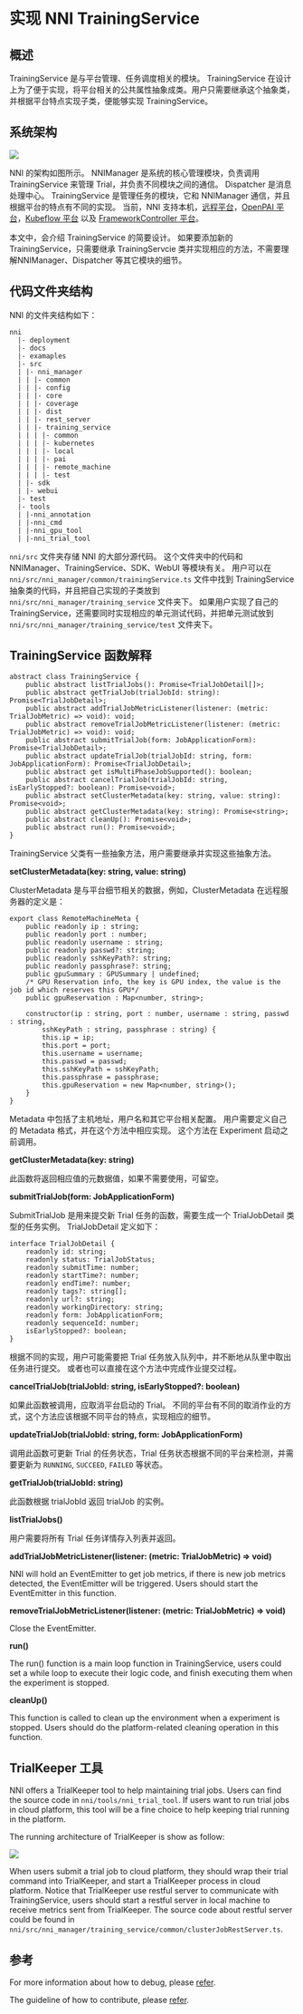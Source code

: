 # **实现 NNI TrainingService**

## 概述

TrainingService 是与平台管理、任务调度相关的模块。 TrainingService 在设计上为了便于实现，将平台相关的公共属性抽象成类。用户只需要继承这个抽象类，并根据平台特点实现子类，便能够实现 TrainingService。

## 系统架构

![](../img/NNIDesign.jpg)

NNI 的架构如图所示。 NNIManager 是系统的核心管理模块，负责调用 TrainingService 来管理 Trial，并负责不同模块之间的通信。 Dispatcher 是消息处理中心。 TrainingService 是管理任务的模块，它和 NNIManager 通信，并且根据平台的特点有不同的实现。 当前，NNI 支持本机，[远程平台](RemoteMachineMode.md)，[OpenPAI 平台](PaiMode.md)，[Kubeflow 平台](KubeflowMode.md) 以及 [FrameworkController 平台](FrameworkController.md)。

本文中，会介绍 TrainingService 的简要设计。 如果要添加新的 TrainingService，只需要继承 TrainingServcie 类并实现相应的方法，不需要理解NNIManager、Dispatcher 等其它模块的细节。

## 代码文件夹结构

NNI 的文件夹结构如下：

    nni
      |- deployment
      |- docs
      |- examaples
      |- src
      | |- nni_manager
      | | |- common
      | | |- config
      | | |- core
      | | |- coverage
      | | |- dist
      | | |- rest_server
      | | |- training_service
      | | | |- common
      | | | |- kubernetes
      | | | |- local
      | | | |- pai
      | | | |- remote_machine
      | | | |- test
      | |- sdk
      | |- webui
      |- test
      |- tools
      | |-nni_annotation
      | |-nni_cmd
      | |-nni_gpu_tool
      | |-nni_trial_tool
    

`nni/src` 文件夹存储 NNI 的大部分源代码。 这个文件夹中的代码和 NNIManager、TrainingService、SDK、WebUI 等模块有关。 用户可以在 `nni/src/nni_manager/common/trainingService.ts` 文件中找到 TrainingService 抽象类的代码，并且把自己实现的子类放到 `nni/src/nni_manager/training_service` 文件夹下。 如果用户实现了自己的 TrainingService，还需要同时实现相应的单元测试代码，并把单元测试放到 `nni/src/nni_manager/training_service/test` 文件夹下。

## TrainingService 函数解释

    abstract class TrainingService {
        public abstract listTrialJobs(): Promise<TrialJobDetail[]>;
        public abstract getTrialJob(trialJobId: string): Promise<TrialJobDetail>;
        public abstract addTrialJobMetricListener(listener: (metric: TrialJobMetric) => void): void;
        public abstract removeTrialJobMetricListener(listener: (metric: TrialJobMetric) => void): void;
        public abstract submitTrialJob(form: JobApplicationForm): Promise<TrialJobDetail>;
        public abstract updateTrialJob(trialJobId: string, form: JobApplicationForm): Promise<TrialJobDetail>;
        public abstract get isMultiPhaseJobSupported(): boolean;
        public abstract cancelTrialJob(trialJobId: string, isEarlyStopped?: boolean): Promise<void>;
        public abstract setClusterMetadata(key: string, value: string): Promise<void>;
        public abstract getClusterMetadata(key: string): Promise<string>;
        public abstract cleanUp(): Promise<void>;
        public abstract run(): Promise<void>;
    }
    

TrainingService 父类有一些抽象方法，用户需要继承并实现这些抽象方法。

**setClusterMetadata(key: string, value: string)**

ClusterMetadata 是与平台细节相关的数据，例如，ClusterMetadata 在远程服务器的定义是：

    export class RemoteMachineMeta {
        public readonly ip : string;
        public readonly port : number;
        public readonly username : string;
        public readonly passwd?: string;
        public readonly sshKeyPath?: string;
        public readonly passphrase?: string;
        public gpuSummary : GPUSummary | undefined;
        /* GPU Reservation info, the key is GPU index, the value is the job id which reserves this GPU*/
        public gpuReservation : Map<number, string>;
    
        constructor(ip : string, port : number, username : string, passwd : string,
            sshKeyPath : string, passphrase : string) {
            this.ip = ip;
            this.port = port;
            this.username = username;
            this.passwd = passwd;
            this.sshKeyPath = sshKeyPath;
            this.passphrase = passphrase;
            this.gpuReservation = new Map<number, string>();
        }
    }
    

Metadata 中包括了主机地址，用户名和其它平台相关配置。 用户需要定义自己的 Metadata 格式，并在这个方法中相应实现。 这个方法在 Experiment 启动之前调用。

**getClusterMetadata(key: string)**

此函数将返回相应值的元数据值，如果不需要使用，可留空。

**submitTrialJob(form: JobApplicationForm)**

SubmitTrialJob 是用来提交新 Trial 任务的函数，需要生成一个 TrialJobDetail 类型的任务实例。 TrialJobDetail 定义如下：

    interface TrialJobDetail {
        readonly id: string;
        readonly status: TrialJobStatus;
        readonly submitTime: number;
        readonly startTime?: number;
        readonly endTime?: number;
        readonly tags?: string[];
        readonly url?: string;
        readonly workingDirectory: string;
        readonly form: JobApplicationForm;
        readonly sequenceId: number;
        isEarlyStopped?: boolean;
    }
    

根据不同的实现，用户可能需要把 Trial 任务放入队列中，并不断地从队里中取出任务进行提交。 或者也可以直接在这个方法中完成作业提交过程。

**cancelTrialJob(trialJobId: string, isEarlyStopped?: boolean)**

如果此函数被调用，应取消平台启动的 Trial。 不同的平台有不同的取消作业的方式，这个方法应该根据不同平台的特点，实现相应的细节。

**updateTrialJob(trialJobId: string, form: JobApplicationForm)**

调用此函数可更新 Trial 的任务状态，Trial 任务状态根据不同的平台来检测，并需要更新为 `RUNNING`, `SUCCEED`, `FAILED` 等状态。

**getTrialJob(trialJobId: string)**

此函数根据 trialJobId 返回 trialJob 的实例。

**listTrialJobs()**

用户需要将所有 Trial 任务详情存入列表并返回。

**addTrialJobMetricListener(listener: (metric: TrialJobMetric) => void)**

NNI will hold an EventEmitter to get job metrics, if there is new job metrics detected, the EventEmitter will be triggered. Users should start the EventEmitter in this function.

**removeTrialJobMetricListener(listener: (metric: TrialJobMetric) => void)**

Close the EventEmitter.

**run()**

The run() function is a main loop function in TrainingService, users could set a while loop to execute their logic code, and finish executing them when the experiment is stopped.

**cleanUp()**

This function is called to clean up the environment when a experiment is stopped. Users should do the platform-related cleaning operation in this function.

## TrialKeeper 工具

NNI offers a TrialKeeper tool to help maintaining trial jobs. Users can find the source code in `nni/tools/nni_trial_tool`. If users want to run trial jobs in cloud platform, this tool will be a fine choice to help keeping trial running in the platform.

The running architecture of TrialKeeper is show as follow:

![](../img/trialkeeper.jpg)

When users submit a trial job to cloud platform, they should wrap their trial command into TrialKeeper, and start a TrialKeeper process in cloud platform. Notice that TrialKeeper use restful server to communicate with TrainingService, users should start a restful server in local machine to receive metrics sent from TrialKeeper. The source code about restful server could be found in `nni/src/nni_manager/training_service/common/clusterJobRestServer.ts`.

## 参考

For more information about how to debug, please [refer](HowToDebug.md).

The guideline of how to contribute, please [refer](Contributing.md).